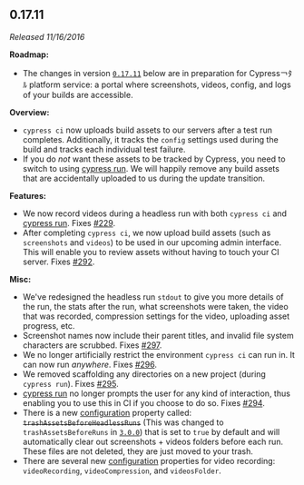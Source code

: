 ## 0.17.11

*Released 11/16/2016*

**Roadmap:**

- The changes in version [`0.17.11`](#01711-11162016) below are in preparation for Cypress￢ﾀﾙ platform service: a portal where screenshots, videos, config, and logs of your builds are accessible.

**Overview:**

- `cypress ci` now uploads build assets to our servers after a test run completes. Additionally, it tracks the `config` settings used during the build and tracks each individual test failure.
- If you do *not* want these assets to be tracked by Cypress, you need to switch to using [cypress run](/guides/guides/command-line#cypress-run). We will happily remove any build assets that are accidentally uploaded to us during the update transition.

**Features:**

- We now record videos during a headless run with both `cypress ci` and [cypress run](/guides/guides/command-line#cypress-run). Fixes [#229](https://github.com/cypress-io/cypress/issues/229).
- After completing `cypress ci`, we now upload build assets (such as `screenshots` and `videos`) to be used in our upcoming admin interface. This will enable you to review assets without having to touch your CI server. Fixes [#292](https://github.com/cypress-io/cypress/issues/292).

**Misc:**

- We've redesigned the headless run `stdout` to give you more details of the run, the stats after the run, what screenshots were taken, the video that was recorded, compression settings for the video, uploading asset progress, etc.
- Screenshot names now include their parent titles, and invalid file system characters are scrubbed. Fixes [#297](https://github.com/cypress-io/cypress/issues/297).
- We no longer artificially restrict the environment `cypress ci` can run in. It can now run *anywhere*. Fixes [#296](https://github.com/cypress-io/cypress/issues/296).
- We removed scaffolding any directories on a new project (during `cypress run`). Fixes [#295](https://github.com/cypress-io/cypress/issues/295).
- [cypress run](/guides/guides/command-line#cypress-run) no longer prompts the user for any kind of interaction, thus enabling you to use this in CI if you choose to do so. Fixes [#294](https://github.com/cypress-io/cypress/issues/294).
- There is a new [configuration](/guides/references/configuration) property called: ~~`trashAssetsBeforeHeadlessRuns`~~ (This was changed to `trashAssetsBeforeRuns` in [`3.0.0`](#3.0.0)) that is set to `true` by default and will automatically clear out screenshots + videos folders before each run. These files are not deleted, they are just moved to your trash.
- There are several new [configuration](/guides/references/configuration) properties for video recording: `videoRecording`, `videoCompression`, and `videosFolder`.


